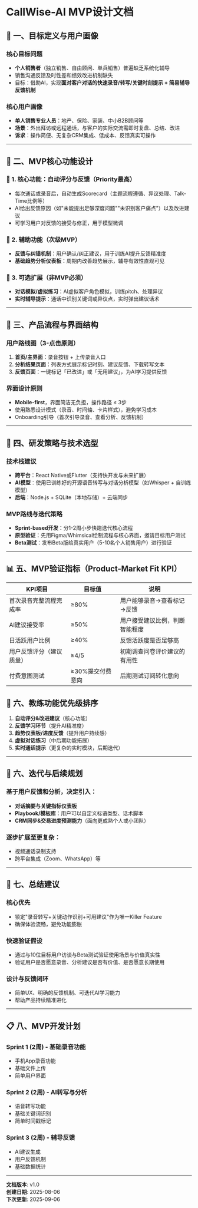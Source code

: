 # CallWise-AI MVP设计文档

## 🎯 一、目标定义与用户画像

### 核心目标问题
- **个人销售者**（独立销售、自由顾问、单兵销售）普遍缺乏系统化辅导
- 销售沟通反馈及时性差和绩效改进机制缺失
- 目标：借助AI，实现**面对客户对话的快速录音/转写/关键时刻提示 + 简易辅导反馈机制**

### 核心用户画像
- **单人销售专业人员**：地产、保险、家装、中小B2B顾问等
- **场景**：外出拜访或远程通话，与客户的实际交流需即时复盘、总结、改进
- **诉求**：操作简便、无复杂CRM集成、低成本、反馈真实可操作

---

## 🧩 二、MVP核心功能设计

### 🔧 1. 核心功能：自动评分与反馈（Priority最高）
- 每次通话或录音后，自动生成Scorecard（主题流程遵循、异议处理、Talk-Time比例等）
- AI给出反馈原因（如"未能提出足够深度问题""未识别客户痛点"）以及改进建议
- 可学习用户对反馈的接受与修正，用于模型微调

### 🧩 2. 辅助功能（次级MVP）
- **反馈与纠错机制**：用户确认/纠正建议，用于训练AI提升反馈精准度
- **基础趋势分析仪表板**：周期内改善趋势展示，辅导有效性直观可见

### 🚀 3. 可选扩展（非MVP必须）
- **对话模拟/虚拟练习**：AI虚拟客户角色模拟，训练pitch、处理异议
- **实时辅导提示**：通话中识别关键词或异议点，实时弹出建议话术

---

## 📐 三、产品流程与界面结构

### 用户路线图（3-点击原则）
1. **首页/主界面**：录音按钮 + 上传录音入口
2. **分析结果页面**：列表方式展示标记时刻、建议反馈、下载转写文本
3. **反馈页面**：一键标记「已改进」或「无用建议」，为AI学习提供反馈

### 界面设计原则
- **Mobile-first**，界面简洁无负担，操作路径 ≤ 3步
- 使用熟悉设计模式（录音、时间轴、卡片样式），避免学习成本
- Onboarding引导（首次引导录音、查看分析、反馈机制）

---

## 🧪 四、研发策略与技术选型

### 技术栈建议
- **跨平台**：React Native或Flutter（支持快开发与未来扩展）
- **AI模型**：使用已训练好的开源语音转写与对话分析模型（如Whisper + 自训练模型）
- **后端**：Node.js + SQLite（本地存储）+ 云端同步

### MVP路线与迭代策略
- **Sprint-based开发**：分1-2周小步快跑迭代核心流程
- **原型验证**：先用Figma/Whimsical绘制流程与核心界面，邀请目标用户测试
- **Beta测试**：发布Beta版给真实用户（5-10名个人销售用户）进行验证

---

## 📊 五、MVP验证指标（Product-Market Fit KPI）

| KPI项目 | 目标值 | 说明 |
|---------|--------|------|
| 首次录音完整流程完成率 | ≥80% | 用户能够录音→查看标记→反馈 |
| AI建议接受率 | ≥50% | 用户接受建议比例，判断智能程度 |
| 日活跃用户比例 | ≥40% | 反馈活跃度是否足够高 |
| 用户反馈评分（建议质量） | ≥4/5 | 初期调查问卷评价建议的有用性 |
| 付费意图测试 | ≥30%提交付费意向 | 后期测试订阅转化意向 |

## 🎯 六、教练功能优先级排序

1. **自动评分&改进建议**（核心功能）
2. **反馈学习环节**（提升AI精准度）
3. **趋势仪表板/进度反馈**（提升用户持续感）
4. **虚拟对话练习**（中后期功能拓展）
5. **实时通话提示**（更复杂的实时模块，后期迭代）

---

## 🔄 六、迭代与后续规划

### 基于用户反馈和分析，决定引入：
- **对话摘要与关键指标仪表板**
- **Playbook/模板库**：用户可以自定义标语类型、话术脚本
- **CRM同步&交易进度预测能力**（面向更成熟个人或小团队）

### 逐步扩展至更复杂：
- 视频通话录制支持
- 跨平台集成（Zoom、WhatsApp）等

---

## 🧠 七、总结建议

### 核心优先
- 锁定"录音转写+关键动作识别+可用建议"作为唯一Killer Feature
- 确保体验流畅，避免功能膨胀

### 快速验证假设
- 通过与10位目标用户访谈与Beta测试验证使用场景与价值真实性
- 验证用户是否愿意录音、分析建议是否有价值、是否愿意长期使用

### 设计与反馈闭环
- 简单UX、明确的反馈机制、可迭代AI学习能力
- 帮助产品持续精准进化

---

## 📋 八、MVP开发计划

### Sprint 1 (2周) - 基础录音功能
- 手机App录音功能
- 基础文件上传
- 简单用户界面

### Sprint 2 (2周) - AI转写与分析
- 语音转写功能
- 基础关键词识别
- 简单时间戳标记

### Sprint 3 (2周) - 辅导反馈
- AI建议生成
- 用户反馈机制
- 基础数据统计

---

**文档版本**: v1.0  
**创建日期**: 2025-08-06  
**下次更新**: 2025-09-06 